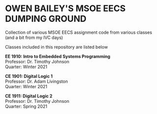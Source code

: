 OWEN BAILEY'S MSOE EECS DUMPING GROUND
======================================

Collection of various MSOE EECS assignment code from various classes (and a bit from my IVC days)

Classes included in this repository are listed below

**EE 1910: Intro to Embedded Systems Programming**  
Professor: Dr. Timothy Johnson  
Quarter: Winter 2021  

**CE 1901: Digital Logic 1**  
Professor: Dr. Adam Livingston  
Quarter: Winter 2021  

**CE 1911: Digital Logic 2**  
Professor: Dr. Timothy Johnson  
Quarter: Spring 2021  
